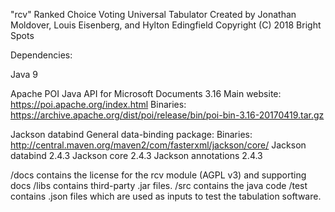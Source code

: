 "rcv" Ranked Choice Voting Universal Tabulator
Created by Jonathan Moldover, Louis Eisenberg, and Hylton Edingfield
Copyright (C) 2018 Bright Spots

Dependencies:

Java 9

Apache POI Java API for Microsoft Documents 3.16
Main website: https://poi.apache.org/index.html
Binaries: https://archive.apache.org/dist/poi/release/bin/poi-bin-3.16-20170419.tar.gz

Jackson databind General data-binding package:
Binaries: http://central.maven.org/maven2/com/fasterxml/jackson/core/
Jackson databind 2.4.3
Jackson core 2.4.3
Jackson annotations 2.4.3

/docs contains the license for the rcv module (AGPL v3) and supporting docs
/libs contains third-party .jar files.
/src contains the java code
/test contains .json files which are used as inputs to test the tabulation software.

